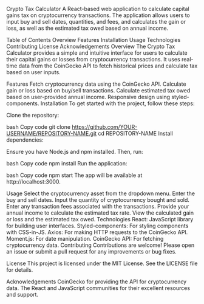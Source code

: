 Crypto Tax Calculator
A React-based web application to calculate capital gains tax on cryptocurrency transactions. The application allows users to input buy and sell dates, quantities, and fees, and calculates the gain or loss, as well as the estimated tax owed based on annual income.

Table of Contents
Overview
Features
Installation
Usage
Technologies
Contributing
License
Acknowledgements
Overview
The Crypto Tax Calculator provides a simple and intuitive interface for users to calculate their capital gains or losses from cryptocurrency transactions. It uses real-time data from the CoinGecko API to fetch historical prices and calculate tax based on user inputs.

Features
Fetch cryptocurrency data using the CoinGecko API.
Calculate gain or loss based on buy/sell transactions.
Calculate estimated tax owed based on user-provided annual income.
Responsive design using styled-components.
Installation
To get started with the project, follow these steps:

Clone the repository:

bash
Copy code
git clone https://github.com/YOUR-USERNAME/REPOSITORY-NAME.git
cd REPOSITORY-NAME
Install dependencies:

Ensure you have Node.js and npm installed. Then, run:

bash
Copy code
npm install
Run the application:

bash
Copy code
npm start
The app will be available at http://localhost:3000.

Usage
Select the cryptocurrency asset from the dropdown menu.
Enter the buy and sell dates.
Input the quantity of cryptocurrency bought and sold.
Enter any transaction fees associated with the transactions.
Provide your annual income to calculate the estimated tax rate.
View the calculated gain or loss and the estimated tax owed.
Technologies
React: JavaScript library for building user interfaces.
Styled-components: For styling components with CSS-in-JS.
Axios: For making HTTP requests to the CoinGecko API.
Moment.js: For date manipulation.
CoinGecko API: For fetching cryptocurrency data.
Contributing
Contributions are welcome! Please open an issue or submit a pull request for any improvements or bug fixes.

License
This project is licensed under the MIT License. See the LICENSE file for details.

Acknowledgements
CoinGecko for providing the API for cryptocurrency data.
The React and JavaScript communities for their excellent resources and support.
